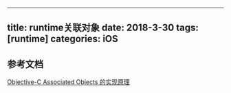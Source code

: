 
---
title: runtime关联对象
date: 2018-3-30
tags: [runtime]
categories: iOS
---


## 参考文档
[Objective-C Associated Objects 的实现原理](http://blog.leichunfeng.com/blog/2015/06/26/objective-c-associated-objects-implementation-principle/)

